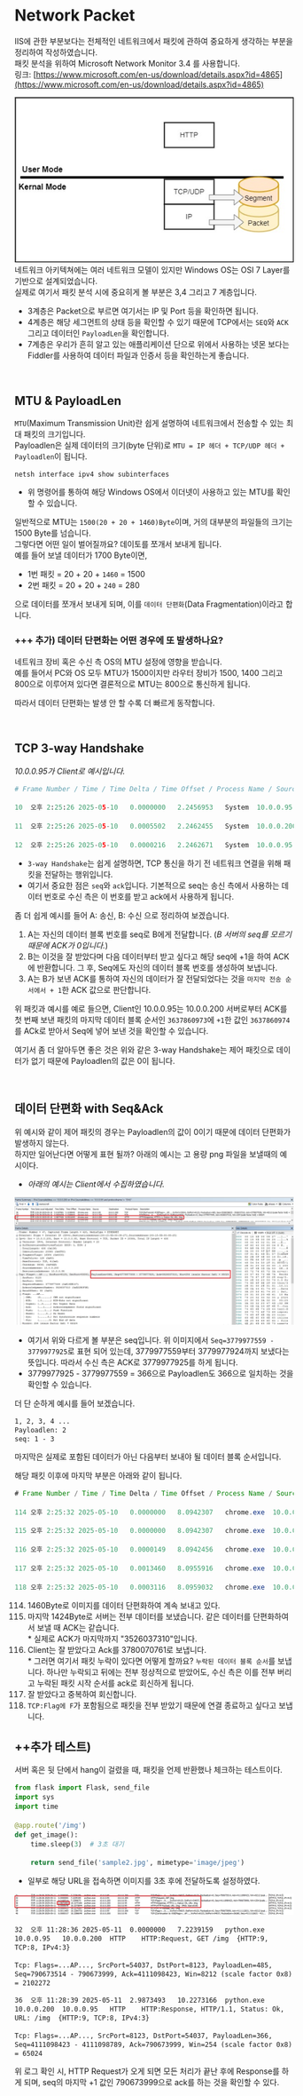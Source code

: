 # Network Packet

IIS에 관한 부분보다는 전체적인 네트워크에서 패킷에 관하여 중요하게 생각하는 부분을 정리하여 작성하였습니다.  
패킷 분석을 위하여 Microsoft Network Monitor 3.4 를 사용합니다.  
링크: [https://www.microsoft.com/en-us/download/details.aspx?id=4865](https://www.microsoft.com/en-us/download/details.aspx?id=4865)

![](./MD_Images/07_01001.jpg)  
네트워크 아키텍쳐에는 여러 네트워크 모델이 있지만 Windows OS는 OSI 7 Layer를 기반으로 설계되었습니다.  
실제로 여기서 패킷 분석 시에 중요히게 볼 부분은 3,4 그리고 7 계층입니다.

* 3계층은 Packet으로 부르면 여기서는 IP 및 Port 등을 확인하면 됩니다.
* 4계층은 해당 세그먼트의 상태 등을 확인할 수 있기 때문에 TCP에서는 `SEQ`와 `ACK` 그리고 데이터인 `PayloadLen`을 확인합니다.
* 7계층은 우리가 흔히 알고 있는 애플리케이션 단으로 위에서 사용하는 넷몬 보다는 Fiddler를 사용하여 데이터 파일과 인증서 등을 확인하는게 좋습니다.

</br>

## MTU & PayloadLen
`MTU`(Maximum Transmission Unit)란 쉽게 설명하여 네트워크에서 전송할 수 있는 최대 패킷의 크기입니다.  
Payloadlen은 실제 데이터의 크기(byte 단위)로 `MTU = IP 헤더 + TCP/UDP 헤더 + Payloadlen`이 됩니다.  

```
netsh interface ipv4 show subinterfaces
```
* 위 명령어를 통하여 해당 Windows OS에서 이더넷이 사용하고 있는 MTU를 확인할 수 있습니다.

일반적으로 MTU는 `1500(20 + 20 + 1460)Byte`이며, 거의 대부분의 파일들의 크기는 1500 Byte를 넘습니다.  
그렇다면 어떤 일이 벌어질까요? 데이토를 쪼개서 보내게 됩니다.  
예를 들어 보낼 데이터가 1700 Byte이면, 
* 1번 패킷 = 20 + 20 + `1460` = 1500
* 2번 패킷 = 20 + 20 + `240` = 280

으로 데이터를 쪼개서 보내게 되며, 이를 `데이터 단편화`(Data Fragmentation)이라고 합니다.

### +++ 추가) 데이터 단편화는 어떤 경우에 또 발생하나요?
네트워크 장비 혹은 수신 측 OS의 MTU 설정에 영향을 받습니다.  
예를 들어서 PC와 OS 모두 MTU가 1500이지만 라우터 장비가 1500, 1400 그리고 800으로 이루어져 있다면 결론적으로 MTU는 800으로 통신하게 됩니다.

따라서 데이터 단편화는 발생 안 할 수록 더 빠르게 동작합니다.

<br>

## TCP 3-way Handshake
_10.0.0.95가 Client로 예시입니다._
```py
# Frame Number / Time / Time Delta / Time Offset / Process Name / Source / Destination / Protocol Name / Description / Conv Id

10	오후 2:25:26 2025-05-10	0.0000000	2.2456953	System	10.0.0.95	10.0.0.200	TCP	TCP:Flags=CE....S., SrcPort=53039, DstPort=8123, PayloadLen=0, Seq=3637860973, Ack=0, Win=8192 ( Negotiating scale factor 0x8 ) = 8192	{TCP:11, IPv4:27}

11	오후 2:25:26 2025-05-10	0.0005502	2.2462455	System	10.0.0.200	10.0.0.95	TCP	TCP:Flags=.E.A..S., SrcPort=8123, DstPort=53039, PayloadLen=0, Seq=3688316387, Ack=3637860974, Win=65535 ( Negotiated scale factor 0x8 ) = 16776960	{TCP:11, IPv4:27}

12	오후 2:25:26 2025-05-10	0.0000216	2.2462671	System	10.0.0.95	10.0.0.200	TCP	TCP:Flags=...A...., SrcPort=53039, DstPort=8123, PayloadLen=0, Seq=3637860974, Ack=3688316388, Win=8212 (scale factor 0x8) = 2102272	{TCP:11, IPv4:27}
```
* `3-way Handshake`는 쉽게 설명하면, TCP 통신을 하기 전 네트워크 연결을 위해 패킷을 전달하는 행위입니다.
* 여기서 중요한 점은 `seq`와 `ack`입니다. 기본적으로 seq는 송신 측에서 사용하는 데이터 번호로 수신 측은 이 번호를 받고 ack에서 사용하게 됩니다.   

좀 더 쉽게 예시를 들어 A: 송신, B: 수신 으로 정리하여 보겠습니다.  
1. A는 자신의 데이터 블록 번호를 seq로 B에게 전달합니다. (_B 서버의 seq를 모르기 때문에 ACK가 0입니다._)
2. B는 이것을 잘 받았다며 다음 데이터부터 받고 싶다고 해당 seq에 +1을 하여 ACK에 반환합니다. 그 후, Seq에도 자신의 데이터 블록 번호를 생성하여 보냅니다.
3. A는 B가 보낸 ACK를 통하여 자신의 데이터가 잘 전달되었다는 것을 `마지막 전송 순서에서 + 1`한 ACK 값으로 판단합니다.

위 패킷과 예시를 예로 들으면, Client인 10.0.0.95는 10.0.0.200 서버로부터 ACK를 첫 번째 보낸 패킷의 마지막 데이터 블록 순서인 `3637860973`에 `+1`한 값인 `3637860974`를 ACk로 받아서 Seq에 넣어 보낸 것을 확인할 수 있습니다.

여기서 좀 더 알아두면 좋은 것은 위와 같은 3-way Handshake는 제어 패킷으로 데이터가 없기 때문에 Payloadlen의 값은 0이 됩니다.  

<br>

## 데이터 단편화 with Seq&Ack
위 예시와 같이 제어 패킷의 경우는 Payloadlen의 값이 0이기 때문에 데이터 단편화가 발생하지 않는다.  
하지만 일어난다면 어떻게 표현 될까? 아래의 예시는 고 용량 png 파일을 보낼때의 예시이다.
* _아래의 예시는 Client에서 수집하였습니다._

![](./MD_Images/07_01002.jpg)
* 여기서 위와 다르게 볼 부분은 seq입니다. 위 이미지에서 `Seq=3779977559 - 3779977925`로 표현 되어 있는데, 3779977559부터 3779977924까지 보냈다는 뜻입니다. 따라서 수신 측은 ACK로 3779977925를 하게 됩니다.
* 3779977925 - 3779977559 = 366으로 Payloadlen도 366으로 일치하는 것을 확인할 수 있습니다.

더 단 순하게 예시를 들어 보겠습니다.
```
1, 2, 3, 4 ...
Payloadlen: 2
seq: 1 - 3
```
마지막은 실제로 포함된 데이터가 아닌 다음부터 보내야 될 데이터 블록 순서입니다.

해당 패킷 이후에 마지막 부분은 아래와 같이 됩니다.
```java
# Frame Number / Time / Time Delta / Time Offset / Process Name / Source / Destination / Protocol Name / Description / Conv Id

114	오후 2:25:32 2025-05-10	0.0000000	8.0942307	chrome.exe	10.0.0.200	10.0.0.95	TCP	TCP:[Continuation to #106]Flags=...A...., SrcPort=8123, DstPort=53041, PayloadLen=1460, Seq=3780067877 - 3780069337, Ack=3526037310, Win=254 (scale factor 0x8) = 65024	{TCP:27, IPv4:27}

115	오후 2:25:32 2025-05-10	0.0000000	8.0942307	chrome.exe	10.0.0.200	10.0.0.95	TCP	TCP:[Continuation to #106]Flags=...AP..., SrcPort=8123, DstPort=53041, PayloadLen=1424, Seq=3780069337 - 3780070761, Ack=3526037310, Win=254 (scale factor 0x8) = 65024	{TCP:27, IPv4:27}

116	오후 2:25:32 2025-05-10	0.0000149	8.0942456	chrome.exe	10.0.0.95	10.0.0.200	TCP	TCP:Flags=...A...., SrcPort=53041, DstPort=8123, PayloadLen=0, Seq=3526037310, Ack=3780070761, Win=8123 (scale factor 0x8) = 2079488	{TCP:27, IPv4:27}

117	오후 2:25:32 2025-05-10	0.0013460	8.0955916	chrome.exe	10.0.0.95	10.0.0.200	TCP	TCP:[Dup Ack #118]Flags=...A...., SrcPort=53041, DstPort=8123, PayloadLen=0, Seq=3526037310, Ack=3780070761, Win=8212 (scale factor 0x8) = 2102272	{TCP:27, IPv4:27}

118	오후 2:25:32 2025-05-10	0.0003116	8.0959032	chrome.exe	10.0.0.95	10.0.0.200	TCP	TCP:Flags=...A...F, SrcPort=53041, DstPort=8123, PayloadLen=0, Seq=3526037310, Ack=3780070761, Win=8212 (scale factor 0x8) = 2102272	{TCP:27, IPv4:27}
```
114. 1460Byte로 이미지를 데이터 단편화하여 계속 보내고 있다.
115. 마지막 1424Byte로 서버는 전부 데이터를 보냈습니다. 같은 데이터를 단편화하여서 보낼 때 ACK는 같습니다.  
    * 실제로 ACK가 마지막까지 "3526037310"입니다.
116. Client는 잘 받았다고 Ack를 3780070761로 보냅니다.  
    * 그러면 여기서 패킷 누락이 있다면 어떻게 할까요? `누락된 데이터 블록 순서`를 보냅니다. 하나만 누락되고 뒤에는 전부 정상적으로 받았어도, 수신 측은 이를 전부 버리고 누락된 패킷 시작 순서를 ack로 회신하게 됩니다.
117. 잘 받았다고 중복하여 회신합니다.
118. `TCP:Flag에 F`가 포함됨으로 패킷을 전부 받았기 때문에 연결 종료하고 싶다고 보냅니다.

## ++추가 테스트)
서버 혹은 뒷 단에서 hang이 걸렸을 때, 패킷을 언제 반환했나 체크하는 테스트이다. 

```py
from flask import Flask, send_file
import sys
import time

@app.route('/img')
def get_image():
    time.sleep(3)  # 3초 대기

    return send_file('sample2.jpg', mimetype='image/jpeg')
```
* 일부로 해당 URL을 접속하면 이미지를 3초 후에 전달하도록 설정하였다.

![](./MD_Images/07_01003.jpg)

```
32	오후 11:28:36 2025-05-11	0.0000000	7.2239159	python.exe	10.0.0.95	10.0.0.200	HTTP	HTTP:Request, GET /img 	{HTTP:9, TCP:8, IPv4:3}

Tcp: Flags=...AP..., SrcPort=54037, DstPort=8123, PayloadLen=485, Seq=790673514 - 790673999, Ack=4111098423, Win=8212 (scale factor 0x8) = 2102272
```

```
36	오후 11:28:39 2025-05-11	2.9873493	10.2273166	python.exe	10.0.0.200	10.0.0.95	HTTP	HTTP:Response, HTTP/1.1, Status: Ok, URL: /img 	{HTTP:9, TCP:8, IPv4:3}

Tcp: Flags=...AP..., SrcPort=8123, DstPort=54037, PayloadLen=366, Seq=4111098423 - 4111098789, Ack=790673999, Win=254 (scale factor 0x8) = 65024
```
위 로그 확인 시, HTTP Request가 오게 되면 모든 처리가 끝난 후에 Response를 하게 되며, seq의 마지막 +1 값인 790673999으로 ack를 하는 것을 확인할 수 있다.